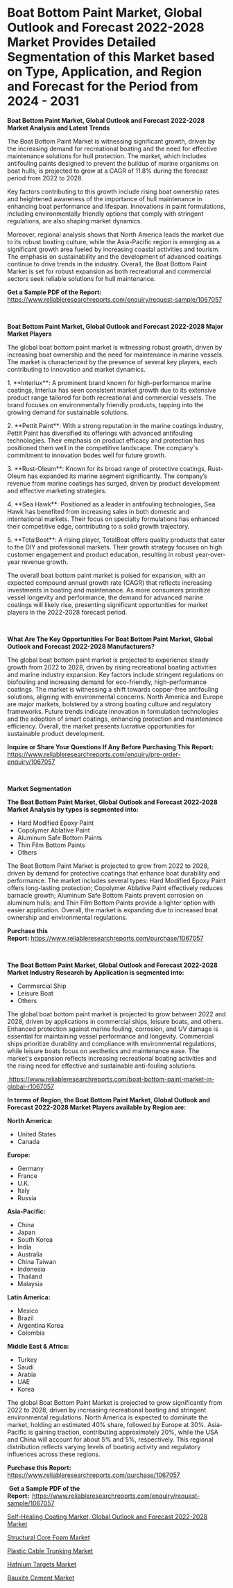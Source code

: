 <p><h1>Boat Bottom Paint Market, Global Outlook and Forecast 2022-2028 Market Provides Detailed Segmentation of this Market based on Type, Application, and Region and Forecast for the Period from 2024 - 2031</h1></p><p><strong>Boat Bottom Paint Market, Global Outlook and Forecast 2022-2028 Market Analysis and Latest Trends</strong></p>
<p><p>The Boat Bottom Paint Market is witnessing significant growth, driven by the increasing demand for recreational boating and the need for effective maintenance solutions for hull protection. The market, which includes antifouling paints designed to prevent the buildup of marine organisms on boat hulls, is projected to grow at a CAGR of 11.8% during the forecast period from 2022 to 2028. </p><p>Key factors contributing to this growth include rising boat ownership rates and heightened awareness of the importance of hull maintenance in enhancing boat performance and lifespan. Innovations in paint formulations, including environmentally friendly options that comply with stringent regulations, are also shaping market dynamics. </p><p>Moreover, regional analysis shows that North America leads the market due to its robust boating culture, while the Asia-Pacific region is emerging as a significant growth area fueled by increasing coastal activities and tourism. The emphasis on sustainability and the development of advanced coatings continue to drive trends in the industry. Overall, the Boat Bottom Paint Market is set for robust expansion as both recreational and commercial sectors seek reliable solutions for hull maintenance.</p></p>
<p><strong>Get a Sample PDF of the Report:&nbsp;</strong> <a href="https://www.reliableresearchreports.com/enquiry/request-sample/1067057">https://www.reliableresearchreports.com/enquiry/request-sample/1067057</a></p>
<p>&nbsp;</p>
<p><strong>Boat Bottom Paint Market, Global Outlook and Forecast 2022-2028 Major Market Players</strong></p>
<p><p>The global boat bottom paint market is witnessing robust growth, driven by increasing boat ownership and the need for maintenance in marine vessels. The market is characterized by the presence of several key players, each contributing to innovation and market dynamics.</p><p>1. **Interlux**: A prominent brand known for high-performance marine coatings, Interlux has seen consistent market growth due to its extensive product range tailored for both recreational and commercial vessels. The brand focuses on environmentally friendly products, tapping into the growing demand for sustainable solutions.</p><p>2. **Pettit Paint**: With a strong reputation in the marine coatings industry, Pettit Paint has diversified its offerings with advanced antifouling technologies. Their emphasis on product efficacy and protection has positioned them well in the competitive landscape. The company's commitment to innovation bodes well for future growth.</p><p>3. **Rust-Oleum**: Known for its broad range of protective coatings, Rust-Oleum has expanded its marine segment significantly. The company’s revenue from marine coatings has surged, driven by product development and effective marketing strategies.</p><p>4. **Sea Hawk**: Positioned as a leader in antifouling technologies, Sea Hawk has benefited from increasing sales in both domestic and international markets. Their focus on specialty formulations has enhanced their competitive edge, contributing to a solid growth trajectory.</p><p>5. **TotalBoat**: A rising player, TotalBoat offers quality products that cater to the DIY and professional markets. Their growth strategy focuses on high customer engagement and product education, resulting in robust year-over-year revenue growth.</p><p>The overall boat bottom paint market is poised for expansion, with an expected compound annual growth rate (CAGR) that reflects increasing investments in boating and maintenance. As more consumers prioritize vessel longevity and performance, the demand for advanced marine coatings will likely rise, presenting significant opportunities for market players in the 2022-2028 forecast period.</p></p>
<p>&nbsp;</p>
<p><strong>What Are The Key Opportunities For Boat Bottom Paint Market, Global Outlook and Forecast 2022-2028 Manufacturers?</strong></p>
<p><p>The global boat bottom paint market is projected to experience steady growth from 2022 to 2028, driven by rising recreational boating activities and marine industry expansion. Key factors include stringent regulations on biofouling and increasing demand for eco-friendly, high-performance coatings. The market is witnessing a shift towards copper-free antifouling solutions, aligning with environmental concerns. North America and Europe are major markets, bolstered by a strong boating culture and regulatory frameworks. Future trends indicate innovation in formulation technologies and the adoption of smart coatings, enhancing protection and maintenance efficiency. Overall, the market presents lucrative opportunities for sustainable product development.</p></p>
<p><strong>Inquire or Share Your Questions If Any Before Purchasing This Report:</strong> <a href="https://www.reliableresearchreports.com/enquiry/pre-order-enquiry/1067057">https://www.reliableresearchreports.com/enquiry/pre-order-enquiry/1067057</a></p>
<p>&nbsp;</p>
<p><strong>Market Segmentation</strong></p>
<p><strong>The Boat Bottom Paint Market, Global Outlook and Forecast 2022-2028 Market Analysis by types is segmented into:</strong></p>
<p><ul><li>Hard Modified Epoxy Paint</li><li>Copolymer Ablative Paint</li><li>Aluminum Safe Bottom Paints</li><li>Thin Film Bottom Paints</li><li>Others</li></ul></p>
<p><p>The Boat Bottom Paint Market is projected to grow from 2022 to 2028, driven by demand for protective coatings that enhance boat durability and performance. The market includes several types: Hard Modified Epoxy Paint offers long-lasting protection; Copolymer Ablative Paint effectively reduces barnacle growth; Aluminum Safe Bottom Paints prevent corrosion on aluminum hulls; and Thin Film Bottom Paints provide a lighter option with easier application. Overall, the market is expanding due to increased boat ownership and environmental regulations.</p></p>
<p><strong>Purchase this Report:&nbsp;</strong><a href="https://www.reliableresearchreports.com/purchase/1067057">https://www.reliableresearchreports.com/purchase/1067057</a></p>
<p>&nbsp;</p>
<p><strong>The Boat Bottom Paint Market, Global Outlook and Forecast 2022-2028 Market Industry Research by Application is segmented into:</strong></p>
<p><ul><li>Commercial Ship</li><li>Leisure Boat</li><li>Others</li></ul></p>
<p><p>The global boat bottom paint market is projected to grow between 2022 and 2028, driven by applications in commercial ships, leisure boats, and others. Enhanced protection against marine fouling, corrosion, and UV damage is essential for maintaining vessel performance and longevity. Commercial ships prioritize durability and compliance with environmental regulations, while leisure boats focus on aesthetics and maintenance ease. The market's expansion reflects increasing recreational boating activities and the rising need for effective and sustainable anti-fouling solutions.</p></p>
<p><a href="https://www.reliableresearchreports.com/boat-bottom-paint-market-in-global-r1067057">&nbsp;https://www.reliableresearchreports.com/boat-bottom-paint-market-in-global-r1067057</a></p>
<p><strong>In terms of Region, the Boat Bottom Paint Market, Global Outlook and Forecast 2022-2028 Market Players available by Region are:</strong></p>
<p>
    <p> <strong> North America: </strong>
        <ul>
            <li>United States</li>
            <li>Canada</li>
        </ul>
        </p> 
    <p> <strong> Europe: </strong>
        <ul>
            <li>Germany</li>
            <li>France</li>
            <li>U.K.</li>
            <li>Italy</li>
            <li>Russia</li>
        </ul>
        </p> 
    <p> <strong> Asia-Pacific: </strong>
        <ul>
            <li>China</li>
            <li>Japan</li>
            <li>South Korea</li>
            <li>India</li>
            <li>Australia</li>
            <li>China Taiwan</li>
            <li>Indonesia</li>
            <li>Thailand</li>
            <li>Malaysia</li>
        </ul>
        </p> 
    <p> <strong> Latin America: </strong>
        <ul>
            <li>Mexico</li>
            <li>Brazil</li>
            <li>Argentina Korea</li>
            <li>Colombia</li>
        </ul>
        </p> 
    <p> <strong> Middle East & Africa: </strong>
        <ul>
            <li>Turkey</li>
            <li>Saudi</li>
            <li>Arabia</li>
            <li>UAE</li>
            <li>Korea</li>
        </ul>
    </p>
    </p>
<p><p>The global Boat Bottom Paint Market is projected to grow significantly from 2022 to 2028, driven by increasing recreational boating and stringent environmental regulations. North America is expected to dominate the market, holding an estimated 40% share, followed by Europe at 30%. Asia-Pacific is gaining traction, contributing approximately 20%, while the USA and China will account for about 5% and 5%, respectively. This regional distribution reflects varying levels of boating activity and regulatory influences across these regions.</p></p>
<p><strong>Purchase this Report: </strong><a href="https://www.reliableresearchreports.com/purchase/1067057">https://www.reliableresearchreports.com/purchase/1067057</a></p>
<p>&nbsp;<strong>Get a Sample PDF of the Report:&nbsp;&nbsp;</strong><a href="https://www.reliableresearchreports.com/enquiry/request-sample/1067057">https://www.reliableresearchreports.com/enquiry/request-sample/1067057</a></p>
<p><strong></strong></p>
<p><p><a href="https://github.com/rahu1506/Market-Research-Report-List-6/blob/main/self-healing-coating-market-global-outlook-and-forecast-2022-2028-market.md">Self-Healing Coating Market, Global Outlook and Forecast 2022-2028 Market</a></p><p><a href="https://issuu.com/reportprime-2/docs/structural-core-foam-market-size-20_cdce6a4bd983bf">Structural Core Foam Market</a></p><p><a href="https://medium.com/@williambatz1907/the-plastic-cable-trunking-market-research-report-provides-an-in-depth-and-up-to-date-analysis-of-e4f97b838416">Plastic Cable Trunking Market</a></p><p><a href="https://issuu.com/reportprime-2/docs/hafnium-targets-market-size-2030.pp_b3e3d236af103e">Hafnium Targets Market</a></p><p><a href="https://www.linkedin.com/pulse/bauxite-cement-market-size-share-trends-analysis-report-product-uaxme?trackingId=7R%2FGoShfTN%2BLjD53tdaqeA%3D%3D">Bauxite Cement Market</a></p></p>